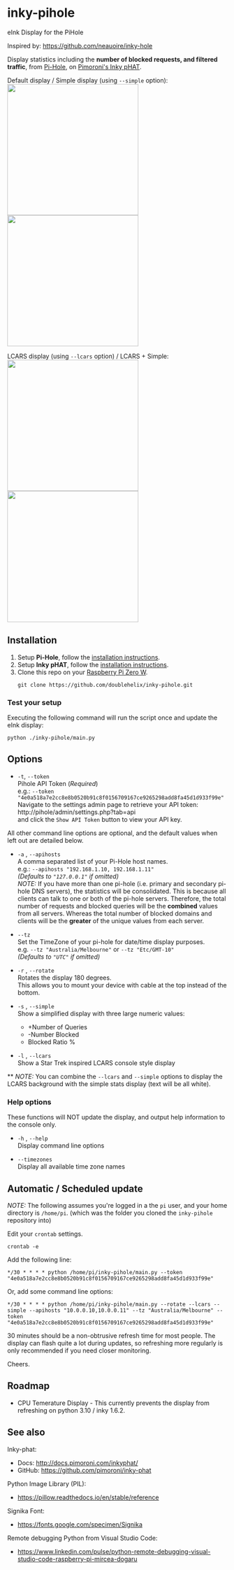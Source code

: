# inky-pihole
eInk Display for the PiHole

Inspired by: https://github.com/neauoire/inky-hole

Display statistics including the **number of blocked requests, and filtered traffic**, from [Pi-Hole](https://pi-hole.net), on [Pimoroni's Inky pHAT](https://github.com/pimoroni/inky-phat).

Default display / Simple display (using `--simple` option):  
<img src='https://raw.githubusercontent.com/doublehelix/inky-pihole/master/preview.jpg?v=1' width="300"/> 
<img src='https://raw.githubusercontent.com/doublehelix/inky-pihole/master/preview_simple.jpg?v=1' width="300"/>


LCARS display (using `--lcars` option) / LCARS + Simple:  
<img src='https://raw.githubusercontent.com/doublehelix/inky-pihole/master/preview_lcars.jpg?v=1' width="300"/> 
<img src='https://raw.githubusercontent.com/doublehelix/inky-pihole/master/preview_lcars_simple.jpg?v=1' width="300"/>

## Installation

1. Setup **Pi-Hole**, follow the [installation instructions](https://learn.adafruit.com/pi-hole-ad-blocker-with-pi-zero-w/install-pi-hole).
2. Setup **Inky pHAT**, follow the [installation instructions](https://learn.pimoroni.com/tutorial/sandyj/getting-started-with-inky-phat).
3. Clone this repo on your [Raspberry Pi Zero W](https://www.raspberrypi.org/products/).
    ```
    git clone https://github.com/doublehelix/inky-pihole.git
    ```

### Test your setup
Executing the following command will run the script once and update the eInk display:
```
python ./inky-pihole/main.py
```

## Options

* `-t`, `--token`  
  Pihole API Token (_Required_)  
  e.g.: `--token "4e0a518a7e2cc8e8b0520b91c8f0156709167ce9265298add8fa45d1d933f99e"`  
  Navigate to the settings admin page to retrieve your API token:  
  http://pihole/admin/settings.php?tab=api  
  and click the `Show API Token` button to view your API key.

All other command line options are optional, and the default values when left out are detailed below.
* `-a` , `--apihosts`  
  A comma separated list of your Pi-Hole host names.  
  e.g.: `--apihosts "192.168.1.10, 192.168.1.11"`  
  *(Defaults to `"127.0.0.1"` if omitted)*  
  *NOTE:* If you have more than one pi-hole (i.e. primary and secondary pi-hole DNS servers), the statistics will be consolidated.
  This is because all clients can talk to one or both of the pi-hole servers.
  Therefore, the total number of requests and blocked queries will be the **combined** values from all servers. Whereas the total number of blocked domains and clients will be the **greater** of the unique values from each server.

* `--tz`  
  Set the TimeZone of your pi-hole for date/time display purposes.  
  e.g. `--tz "Australia/Melbourne"` or `--tz "Etc/GMT-10"`  
  *(Defaults to `"UTC"` if omitted)*  

* `-r` , `--rotate`  
  Rotates the display 180 degrees.  
  This allows you to mount your device with cable at the top instead of the bottom.

* `-s` , `--simple`  
  Show a simplified display with three large numeric values:
    * +Number of Queries
    * -Number Blocked
    * Blocked Ratio %

* `-l` , `--lcars`  
  Show a Star Trek inspired LCARS console style display

** *NOTE:* You can combine the `--lcars` and `--simple` options to display the LCARS background with the simple stats display (text will be all white).

### Help options
These functions will NOT update the display, and output help information to the console only.

* `-h` , `--help`  
  Display command line options

* `--timezones`  
  Display all available time zone names


## Automatic / Scheduled update
*NOTE:* The following assumes you're logged in a the `pi` user, and your home directory is `/home/pi`. (which was the folder you cloned the `inky-pihole` repository into)

Edit your `crontab` settings.

```
crontab -e
```

Add the following line:
```
*/30 * * * * python /home/pi/inky-pihole/main.py --token "4e0a518a7e2cc8e8b0520b91c8f0156709167ce9265298add8fa45d1d933f99e"
```
Or, add some command line options:
```
*/30 * * * * python /home/pi/inky-pihole/main.py --rotate --lcars --simple --apihosts "10.0.0.10,10.0.0.11" --tz "Australia/Melbourne" --token "4e0a518a7e2cc8e8b0520b91c8f0156709167ce9265298add8fa45d1d933f99e"
```

30 minutes should be a non-obtrusive refresh time for most people. The display can flash quite a lot during updates, so refreshing more regularly is only recommended if you need closer monitoring.

Cheers.


## Roadmap
* CPU Temerature Display - This currently prevents the display from refreshing on python 3.10 / inky 1.6.2.


## See also

Inky-phat:
* Docs: http://docs.pimoroni.com/inkyphat/
* GitHub: https://github.com/pimoroni/inky-phat

Python Image Library (PIL):
* https://pillow.readthedocs.io/en/stable/reference

Signika Font:
* https://fonts.google.com/specimen/Signika

Remote debugging Python from Visual Studio Code:
* https://www.linkedin.com/pulse/python-remote-debugging-visual-studio-code-raspberry-pi-mircea-dogaru
